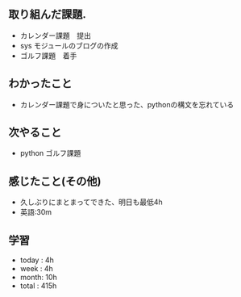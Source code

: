 ## 取り組んだ課題.  
* カレンダー課題　提出
* sys モジュールのブログの作成
* ゴルフ課題　着手
## わかったこと
* カレンダー課題で身についたと思った、pythonの構文を忘れている

 ## 次やること 
+ python ゴルフ課題

## 感じたこと(その他)
+ 久しぶりにまとまってできた、明日も最低4h
+ 英語:30m

## 学習
+ today : 4h 
+ week : 4h
+ month: 10h
+ total : 415h